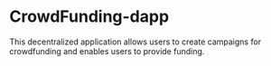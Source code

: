 # CrowdFunding-dapp
This decentralized application allows users to create campaigns for crowdfunding and enables users to provide funding.
